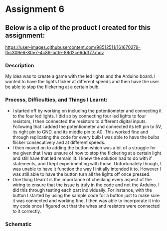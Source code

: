 # Assignment 6

## Below is a clip of the product I created for this assignment:



https://user-images.githubusercontent.com/98512511/161670279-f5c309e6-80e7-4c89-bc1e-89d2ce6ddf77.mov




### Description
My idea was to create a game with the led lights and the Arduino board. I wanted to have the lights flicker at different speeds and then have the user be able to stop the flickering at a certain bulb. 

### Process, Difficulties, and Things I Learnt:
- I started off by working on including the potentiometer and connecting it to the four led lights.  I did so by connecting four led lights to four resistors, I then connected the resistors to different digital inputs. Following that I added the potentiometer and connected its left pin to 5V, its right pin to GND, and its middle pin to A0. This worked fine and through replicating the code for every bulb I was able to have the bulbs flicker consecutively and at different speeds. 
- I then moved on to adding the button which was a bit of a struggle for me given that I was unsure of how to stop the flickering at a certain light and still have that led remain lit. I knew the solution had to do with if statements, and I kept experimenting with those. Unfortunately though, I was unable to have it function the way I initially intended it to. However I was still able to have the button turn all the lights off once pressed. 
- One thing I learnt is the importance of checking every aspect of the wiring to ensure that the issue is truly in the code and not the Arduino. I did this through testing each part individually. For instance, with the button I started by using the sample code for a button just to make sure it was connected and working fine. I then was able to incorporate it into my code once I figured out that the wires and resistors were connected to it correctly. 

### Schematic

